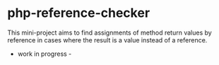 # php-reference-checker

This mini-project aims to find assignments of method return values by reference 
in cases where the result is a value instead of a reference.

- work in progress -
